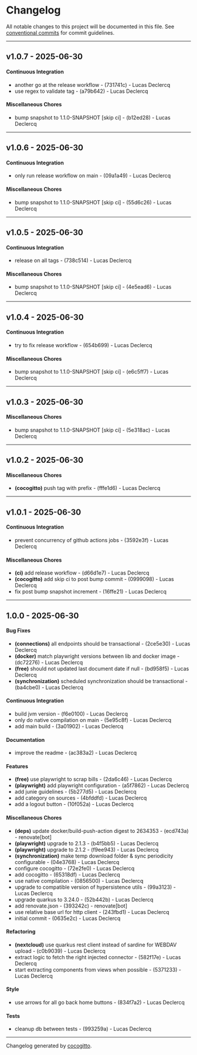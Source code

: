# Changelog
All notable changes to this project will be documented in this file. See [conventional commits](https://www.conventionalcommits.org/) for commit guidelines.

- - -
## v1.0.7 - 2025-06-30
#### Continuous Integration
- another go at the release workflow - (731741c) - Lucas Declercq
- use regex to validate tag - (a79b642) - Lucas Declercq
#### Miscellaneous Chores
- bump snapshot to 1.1.0-SNAPSHOT [skip ci] - (b12ed28) - Lucas Declercq

- - -

## v1.0.6 - 2025-06-30
#### Continuous Integration
- only run release workflow on main - (09a1a49) - Lucas Declercq
#### Miscellaneous Chores
- bump snapshot to 1.1.0-SNAPSHOT [skip ci] - (55d6c26) - Lucas Declercq

- - -

## v1.0.5 - 2025-06-30
#### Continuous Integration
- release on all tags - (738c514) - Lucas Declercq
#### Miscellaneous Chores
- bump snapshot to 1.1.0-SNAPSHOT [skip ci] - (4e5ead6) - Lucas Declercq

- - -

## v1.0.4 - 2025-06-30
#### Continuous Integration
- try to fix release workflow - (654b699) - Lucas Declercq
#### Miscellaneous Chores
- bump snapshot to 1.1.0-SNAPSHOT [skip ci] - (e6c5ff7) - Lucas Declercq

- - -

## v1.0.3 - 2025-06-30
#### Miscellaneous Chores
- bump snapshot to 1.1.0-SNAPSHOT [skip ci] - (5e318ac) - Lucas Declercq

- - -

## v1.0.2 - 2025-06-30
#### Miscellaneous Chores
- **(cocogitto)** push tag with prefix - (fffe1d6) - Lucas Declercq

- - -

## v1.0.1 - 2025-06-30
#### Continuous Integration
- prevent concurrency of github actions jobs - (3592e3f) - Lucas Declercq
#### Miscellaneous Chores
- **(ci)** add release workflow - (d66d1e7) - Lucas Declercq
- **(cocogitto)** add skip ci to post bump commit - (0999098) - Lucas Declercq
- fix post bump snapshot increment - (16ffe21) - Lucas Declercq

- - -

## 1.0.0 - 2025-06-30
#### Bug Fixes
- **(connections)** all endpoints should be transactional - (2ce5e30) - Lucas Declercq
- **(docker)** match playwright versions between lib and docker image - (dc72276) - Lucas Declercq
- **(free)** should not updated last document date if null - (bd958f5) - Lucas Declercq
- **(synchronization)** scheduled synchronization should be transactional - (ba4cbe0) - Lucas Declercq
#### Continuous Integration
- build jvm version - (f6e0100) - Lucas Declercq
- only do native compilation on main - (5e95c8f) - Lucas Declercq
- add main build - (3a01902) - Lucas Declercq
#### Documentation
- improve the readme - (ac383a2) - Lucas Declercq
#### Features
- **(free)** use playwright to scrap bills - (2da6c46) - Lucas Declercq
- **(playwright)** add playwright configuration - (a5f7862) - Lucas Declercq
- add junie guidelines - (5b277d5) - Lucas Declercq
- add category on sources - (4bfddfd) - Lucas Declercq
- add a logout button - (10f052a) - Lucas Declercq
#### Miscellaneous Chores
- **(deps)** update docker/build-push-action digest to 2634353 - (ecd743a) - renovate[bot]
- **(playwright)** upgrade to 2.1.3 - (b4f5bb5) - Lucas Declercq
- **(playwright)** upgrade to 2.1.2 - (f9ee943) - Lucas Declercq
- **(synchronization)** make temp download folder & sync periodicity configurable - (04e3768) - Lucas Declercq
- configure cocogitto - (72e2fe0) - Lucas Declercq
- add cocogitto - (65318df) - Lucas Declercq
- use native compilation - (0856500) - Lucas Declercq
- upgrade to compatible version of hypersistence utils - (99a3123) - Lucas Declercq
- upgrade quarkus to 3.24.0 - (52b442b) - Lucas Declercq
- add renovate.json - (393242c) - renovate[bot]
- use relative base url for http client - (243fbd1) - Lucas Declercq
- initial commit - (0635e2c) - Lucas Declercq
#### Refactoring
- **(nextcloud)** use quarkus rest client instead of sardine for WEBDAV upload - (c0b9039) - Lucas Declercq
- extract logic to fetch the right injected connector - (582f17e) - Lucas Declercq
- start extracting components from views when possible - (5371233) - Lucas Declercq
#### Style
- use arrows for all go back home buttons - (834f7a2) - Lucas Declercq
#### Tests
- cleanup db between tests - (993259a) - Lucas Declercq

- - -

Changelog generated by [cocogitto](https://github.com/cocogitto/cocogitto).